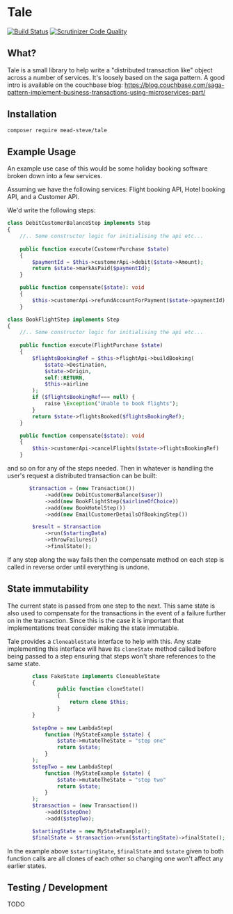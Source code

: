 Tale
====
[![Build Status](https://travis-ci.org/meadsteve/Tale.svg?branch=master)](https://travis-ci.org/meadsteve/Tale)
[![Scrutinizer Code Quality](https://scrutinizer-ci.com/g/meadsteve/Tale/badges/quality-score.png?b=master)](https://scrutinizer-ci.com/g/meadsteve/Tale/?branch=master)

## What?
Tale is a small library to help write a "distributed transaction like" 
object across a number of services. It's loosely based on the saga pattern.
A good intro is available on the couchbase blog: 
https://blog.couchbase.com/saga-pattern-implement-business-transactions-using-microservices-part/

## Installation
```bash
composer require mead-steve/tale
```

## Example Usage
An example use case of this would be some holiday booking software broken
down into a few services.

Assuming we have the following services: Flight booking API, Hotel booking API, 
and a Customer API.

We'd write the following steps:

```php
class DebitCustomerBalanceStep implements Step
{
    //.. Some constructor logic for initialising the api etc...
    
    public function execute(CustomerPurchase $state)
    {
        $paymentId = $this->customerApi->debit($state->Amount);
        return $state->markAsPaid($paymentId);
    }

    public function compensate($state): void
    {
        $this->customerApi->refundAccountForPayment($state->paymentId)
    }
```

```php
class BookFlightStep implements Step
{
    //.. Some constructor logic for initialising the api etc...
    
    public function execute(FlightPurchase $state)
    {
        $flightsBookingRef = $this->flightApi->buildBooking(
            $state->Destination, 
            $state->Origin,
            self::RETURN,
            $this->airline
        );
        if ($flightsBookingRef=== null) {
            raise \Exception("Unable to book flights");
        }
        return $state->flightsBooked($flightsBookingRef);
    }

    public function compensate($state): void
    {
        $this->customerApi->cancelFlights($state->flightsBookingRef)
    }
```

and so on for any of the steps needed. Then in whatever is handling the user's 
request a distributed transaction can be built:

```php
       $transaction = (new Transaction())
            ->add(new DebitCustomerBalance($user))
            ->add(new BookFlightStep($airlineOfChoice))
            ->add(new BookHotelStep())
            ->add(new EmailCustomerDetailsOfBookingStep())

        $result = $transaction
            ->run($startingData)
            ->throwFailures()
            ->finalState();
```

If any step along the way fails then the compensate method on each step
is called in reverse order until everything is undone.

## State immutability
The current state is passed from one step to the next. This same state is also
used to compensate for the transactions in the event of a failure further on
in the transaction. Since this is the case it is important that implementations
treat consider making the state immutable. 

Tale provides a `CloneableState` interface to help with this. Any state implementing
this interface will have its `cloneState` method called before being passed to a step
ensuring that steps won't share references to the same state.
```php
        class FakeState implements CloneableState
        {
                public function cloneState()
                {
                    return clone $this;
                }
        }
        
        $stepOne = new LambdaStep(
            function (MyStateExample $state) {
                $state->mutateTheState = "step one"
                return $state;
            }
        );
        $stepTwo = new LambdaStep(
            function (MyStateExample $state) {
                $state->mutateTheState = "step two"
                return $state;
            }
        );
        $transaction = (new Transaction())
            ->add($stepOne)
            ->add($stepTwo);

        $startingState = new MyStateExample();
        $finalState = $transaction->run($startingState)->finalState();
```
In the example above `$startingState`, `$finalState` and `$state` given to both function
calls are all clones of each other so changing one won't affect any earlier states.

## Testing / Development
TODO
